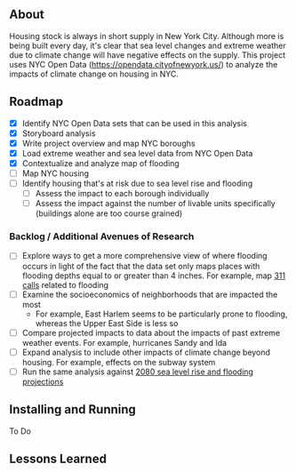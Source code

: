 ## About

Housing stock is always in short supply in New York City. Although more is being built every day, it's clear that sea level changes and extreme weather due to climate change will have negative effects on the supply. This project uses NYC Open Data (https://opendata.cityofnewyork.us/) to analyze the impacts of climate change on housing in NYC.

## Roadmap

- [x] Identify NYC Open Data sets that can be used in this analysis
- [x] Storyboard analysis
- [x] Write project overview and map NYC boroughs
- [x] Load extreme weather and sea level data from NYC Open Data
- [x] Contextualize and analyze map of flooding
- [ ] Map NYC housing
- [ ] Identify housing that's at risk due to sea level rise and flooding
  - [ ] Assess the impact to each borough individually
  - [ ] Assess the impact against the number of livable units specifically (buildings alone are too course grained)

### Backlog / Additional Avenues of Research
- [ ] Explore ways to get a more comprehensive view of where flooding occurs in light of the fact that the data set only maps places with flooding depths equal to or greater than 4 inches. For example, map [311 calls](https://data.cityofnewyork.us/Social-Services/311-Service-Requests-from-2010-to-Present/erm2-nwe9/about_data) related to flooding
- [ ] Examine the socioeconomics of neighborhoods that are impacted the most
  - For example, East Harlem seems to be particularly prone to flooding, whereas the Upper East Side is less so
- [ ] Compare projected impacts to data about the impacts of past extreme weather events. For example, hurricanes Sandy and Ida
- [ ] Expand analysis to include other impacts of climate change beyond housing. For example, effects on the subway system
- [ ] Run the same analysis against [2080 sea level rise and flooding projections](https://data.cityofnewyork.us/City-Government/NYC-Stormwater-Flood-Map-Extreme-Flood-with-2080-S/w8eg-8ha6/about_data)

## Installing and Running

To Do

## Lessons Learned

